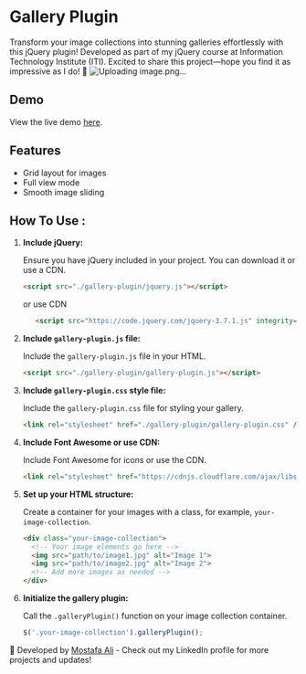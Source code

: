 # Gallery Plugin

Transform your image collections into stunning galleries effortlessly with this jQuery plugin! Developed as part of my jQuery course at Information Technology Institute (ITI). Excited to share this project—hope you find it as impressive as I do! 🚀
![Uploading image.png…]()

## Demo

View the live demo [here](https://mo3lii.github.io/Gallery-Project/).

## Features

- Grid layout for images
- Full view mode
- Smooth image sliding

## How To Use : 

1. **Include jQuery:**

   Ensure you have jQuery included in your project. You can download it or use a CDN.

    ```html
    <script src="./gallery-plugin/jquery.js"></script>
    ```
      or use CDN
   ```html
      <script src="https://code.jquery.com/jquery-3.7.1.js" integrity="sha256-eKhayi8LEQwp4NKxN+CfCh+3qOVUtJn3QNZ0TciWLP4=" crossorigin="anonymous"></script>
   ```

2. **Include `gallery-plugin.js` file:**

   Include the `gallery-plugin.js` file in your HTML.

    ```html
    <script src="./gallery-plugin/gallery-plugin.js"></script>
    ```

4. **Include `gallery-plugin.css` style file:**

   Include the `gallery-plugin.css` file for styling your gallery.

    ```html
    <link rel="stylesheet" href="./gallery-plugin/gallery-plugin.css" />
    ```

5. **Include Font Awesome or use CDN:**

   Include Font Awesome for icons or use the CDN.

    ```html
    <link rel="stylesheet" href="https://cdnjs.cloudflare.com/ajax/libs/font-awesome/6.5.1/css/all.min.css"/>
    ```

6. **Set up your HTML structure:**

   Create a container for your images with a class, for example, `your-image-collection`.

    ```html
    <div class="your-image-collection">
      <!-- Your image elements go here -->
      <img src="path/to/image1.jpg" alt="Image 1">
      <img src="path/to/image2.jpg" alt="Image 2">
      <!-- Add more images as needed -->
    </div>
    ```

7. **Initialize the gallery plugin:**

   Call the `.galleryPlugin()` function on your image collection container.

    ```javascript
    $('.your-image-collection').galleryPlugin();
    ```

🚀 Developed by [Mostafa Ali](https://www.linkedin.com/in/mostafa-ali-462152203/) - Check out my LinkedIn profile for more projects and updates!
